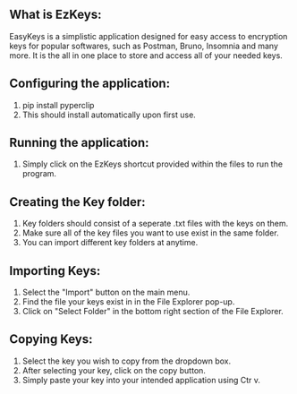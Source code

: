 ## What is EzKeys:

EasyKeys is a simplistic application designed for easy access to encryption keys for popular softwares,
such as Postman, Bruno, Insomnia and many more. It is the all in one place to store and access all of 
your needed keys.

## Configuring the application: 

1. pip install pyperclip
2. This should install automatically upon first use.

## Running the application:

1. Simply click on the EzKeys shortcut provided within the files to run the program.

## Creating the Key folder:

1. Key folders should consist of a seperate .txt files with the keys on them.
2. Make sure all of the key files you want to use exist in the same folder.
3. You can import different key folders at anytime.

## Importing Keys:

1. Select the "Import" button on the main menu.
2. Find the file your keys exist in in the File Explorer pop-up.
3. Click on "Select Folder" in the bottom right section of the File Explorer.

## Copying Keys: 

1. Select the key you wish to copy from the dropdown box.
2. After selecting your key, click on the copy button.
3. Simply paste your key into your intended application using Ctr v.
